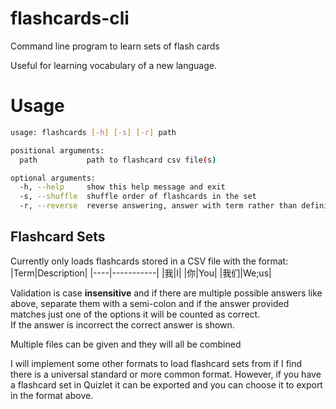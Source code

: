 # flashcards-cli
Command line program to learn sets of flash cards

Useful for learning vocabulary of a new language.

# Usage
```bash
usage: flashcards [-h] [-s] [-r] path

positional arguments:
  path           path to flashcard csv file(s)

optional arguments:
  -h, --help     show this help message and exit
  -s, --shuffle  shuffle order of flashcards in the set
  -r, --reverse  reverse answering, answer with term rather than definition
  ```
  
  ## Flashcard Sets
  Currently only loads flashcards stored in a CSV file with the format:
  |Term|Description|
  |----|-----------|
  |我|I|
  |你|You|
  |我们|We;us|
  
  Validation is case **insensitive** and if there are multiple possible answers like above, separate them with a semi-colon and if the answer provided matches
  just one of the options it will be counted as correct.  
  If the answer is incorrect the correct answer is shown.  

  Multiple files can be given and they will all be combined
  
  I will implement some other formats to load flashcard sets from if I find there is a universal standard or more common format.
  However, if you have a flashcard set in Quizlet it can be exported and you can choose it to export in the format above.
